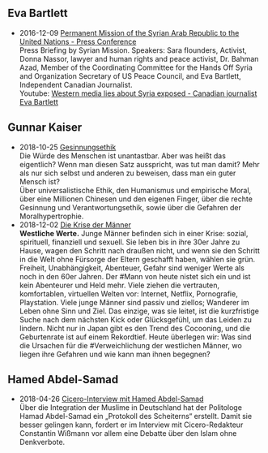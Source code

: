 ## Eva Bartlett
* 2016-12-09 [Permanent Mission of the Syrian Arab Republic to the United Nations - Press Conference](http://webtv.un.org/media/watch/permanent-mission-of-the-syrian-arab-republic-to-the-united-nations-press-conference-9-december-2016/5241732190001#full-text)  
  Press Briefing by Syrian Mission. Speakers: Sara flounders, Activist, Donna Nassor, lawyer and human rights and peace activist, Dr. Bahman Azad, Member of the Coordinating Committee for the Hands Off Syria and Organization Secretary of US Peace Council, and Eva Bartlett, Independent Canadian Journalist.  
  Youtube: [Western media lies about Syria exposed - Canadian journalist Eva Bartlett](https://www.youtube.com/watch?v=g1VNQGsiP8M)


## Gunnar Kaiser
* 2018-10-25 [Gesinnungsethik](https://www.youtube.com/watch?v=dp9taDOVAmc)  
  Die Würde des Menschen ist unantastbar. Aber was heißt das eigentlich? Wenn man diesen Satz ausspricht, was tut man damit? Mehr als nur sich selbst und anderen zu beweisen, dass man ein guter Mensch ist?  
  Über universalistische Ethik, den Humanismus und empirische Moral, über eine Millionen Chinesen und den eigenen Finger, über die rechte Gesinnung und Verantwortungsethik, sowie über die Gefahren der Moralhypertrophie.
* 2018-12-02 [Die Krise der Männer](https://www.youtube.com/watch?v=gW0OdcAU6Hg)  
  **Westliche Werte.** Junge Männer befinden sich in einer Krise: sozial, spirituell, finanziell und sexuell. Sie leben bis in ihre 30er Jahre zu Hause, wagen den Schritt nach draußen nicht, und wenn sie den Schritt in die Welt ohne Fürsorge der Eltern geschafft haben, wählen sie grün. Freiheit, Unabhängigkeit, Abenteuer, Gefahr sind weniger Werte als noch in den 60er Jahren. Der #Mann von heute nistet sich ein und ist kein Abenteurer und Held mehr. Viele ziehen die vertrauten, komfortablen, virtuellen Welten vor: Internet, Netflix, Pornografie, Playstation. Viele junge Männer sind passiv und ziellos; Wanderer im Leben ohne Sinn und Ziel. Das einzige, was sie leitet, ist die kurzfristige Suche nach dem nächsten Kick oder Glücksgefühl, um das Leiden zu lindern. Nicht nur in Japan gibt es den Trend des Cocooning, und die Geburtenrate ist auf einem Rekordtief. Heute überlegen wir: Was sind die Ursachen für die #Verweichlichung der westlichen Männer, wo liegen ihre Gefahren und wie kann man ihnen begegnen?


## Hamed Abdel-Samad
* 2018-04-26 [Cicero-Interview mit Hamed Abdel-Samad](https://www.youtube.com/watch?v=WsXH_Ssn-xc)  
  Über die Integration der Muslime in Deutschland hat der Politologe Hamad Abdel-Samad ein „Protokoll des Scheiterns“ erstellt. Damit sie besser gelingen kann, fordert er im Interview mit Cicero-Redakteur Constantin Wißmann vor allem eine Debatte über den Islam ohne Denkverbote.

